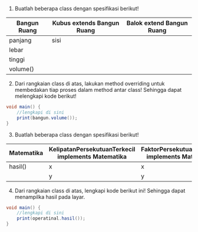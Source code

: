 1. Buatlah beberapa class dengan spesifikasi berikut!

| Bangun Ruang | Kubus extends Bangun Ruang | Balok extend Bangun Ruang |
|--------------|----------------------------|---------------------------|
| panjang      | sisi                       |                           |
| lebar        | 
| tinggi       |
| volume()     |

2. Dari rangkaian class di atas, lakukan method overriding untuk membedakan tiap proses dalam method antar class! Sehingga dapat melengkapi kode berikut!

```cs
void main() {
    //lengkapi di sini
    print(bangun.volume());
}
```

3. Buatlah beberapa class dengan spesifikasi berikut!

| Matematika   | KelipatanPersekutuanTerkecil implements Matematika | FaktorPersekutuanTerbesar implements Matematika |
|--------------|----------------------------------------------------|-------------------------------------------------|
| hasil()      | x                                                  | x                                               |
|              | y                                                  | y                                               |

4. Dari rangkaian class di atas, lengkapi kode berikut ini! Sehingga dapat menampilka hasil pada layar.

```cs
void main() {
    //lengkapi di sini
    print(operatinal.hasil());
}
```
